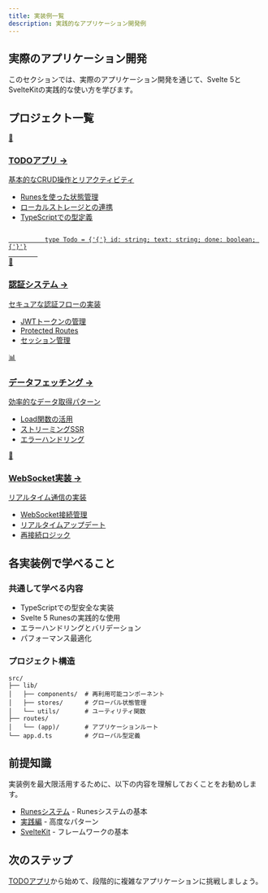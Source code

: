 ```yaml
---
title: 実装例一覧
description: 実践的なアプリケーション開発例
---
```


<script>
  import { base } from '$app/paths';
</script>

## 実際のアプリケーション開発

このセクションでは、実際のアプリケーション開発を通じて、Svelte 5とSvelteKitの実践的な使い方を学びます。

## プロジェクト一覧

<div class="grid grid-cols-1 md:grid-cols-2 gap-4 my-8 auto-rows-[1fr]">
  <a href="{base}/examples/todo-app/" class="flex no-underline group h-full">
    <div class="p-4 border border-gray-2 dark:border-gray-7 rounded-lg shadow-md hover:shadow-lg hover:border-pink-400 dark:hover:border-pink-400 transition-all cursor-pointer flex flex-col w-full">
      <div class="text-3xl mb-2">📝</div>
      <h3 class="font-bold text-lg mb-2 text-pink-600 dark:text-pink-400 group-hover:text-pink-700 dark:group-hover:text-pink-300 transition-colors">
        TODOアプリ
        <span class="inline-block ml-1 text-xs opacity-60">→</span>
      </h3>
      <p class="text-sm mb-3 text-gray-7 dark:text-gray-3">基本的なCRUD操作とリアクティビティ</p>
      <ul class="text-sm text-gray-6 dark:text-gray-4 space-y-1 flex-grow">
        <li>Runesを使った状態管理</li>
        <li>ローカルストレージとの連携</li>
        <li>TypeScriptでの型定義</li>
      </ul>
      <div class="mt-3 p-2 bg-gray-1 dark:bg-gray-8 rounded">
        <code class="text-xs">
          type Todo = {'{'} id: string; text: string; done: boolean; {'}'}
        </code>
      </div>
    </div>
  </a>
  
  <a href="{base}/examples/auth-system/" class="flex no-underline group h-full">
    <div class="p-4 border border-gray-2 dark:border-gray-7 rounded-lg shadow-md hover:shadow-lg hover:border-pink-400 dark:hover:border-pink-400 transition-all cursor-pointer flex flex-col w-full">
      <div class="text-3xl mb-2">🔐</div>
      <h3 class="font-bold text-lg mb-2 text-pink-600 dark:text-pink-400 group-hover:text-pink-700 dark:group-hover:text-pink-300 transition-colors">
        認証システム
        <span class="inline-block ml-1 text-xs opacity-60">→</span>
      </h3>
      <p class="text-sm mb-3 text-gray-7 dark:text-gray-3">セキュアな認証フローの実装</p>
      <ul class="text-sm text-gray-6 dark:text-gray-4 space-y-1 flex-grow">
        <li>JWTトークンの管理</li>
        <li>Protected Routes</li>
        <li>セッション管理</li>
      </ul>
    </div>
  </a>
  
  <a href="{base}/examples/data-fetching/" class="flex no-underline group h-full">
    <div class="p-4 border border-gray-2 dark:border-gray-7 rounded-lg shadow-md hover:shadow-lg hover:border-pink-400 dark:hover:border-pink-400 transition-all cursor-pointer flex flex-col w-full">
      <div class="text-3xl mb-2">📊</div>
      <h3 class="font-bold text-lg mb-2 text-pink-600 dark:text-pink-400 group-hover:text-pink-700 dark:group-hover:text-pink-300 transition-colors">
        データフェッチング
        <span class="inline-block ml-1 text-xs opacity-60">→</span>
      </h3>
      <p class="text-sm mb-3 text-gray-7 dark:text-gray-3">効率的なデータ取得パターン</p>
      <ul class="text-sm text-gray-6 dark:text-gray-4 space-y-1 flex-grow">
        <li>Load関数の活用</li>
        <li>ストリーミングSSR</li>
        <li>エラーハンドリング</li>
      </ul>
    </div>
  </a>
  
  <a href="{base}/examples/websocket/" class="flex no-underline group h-full">
    <div class="p-4 border border-gray-2 dark:border-gray-7 rounded-lg shadow-md hover:shadow-lg hover:border-pink-400 dark:hover:border-pink-400 transition-all cursor-pointer flex flex-col w-full">
      <div class="text-3xl mb-2">🔌</div>
      <h3 class="font-bold text-lg mb-2 text-pink-600 dark:text-pink-400 group-hover:text-pink-700 dark:group-hover:text-pink-300 transition-colors">
        WebSocket実装
        <span class="inline-block ml-1 text-xs opacity-60">→</span>
      </h3>
      <p class="text-sm mb-3 text-gray-7 dark:text-gray-3">リアルタイム通信の実装</p>
      <ul class="text-sm text-gray-6 dark:text-gray-4 space-y-1 flex-grow">
        <li>WebSocket接続管理</li>
        <li>リアルタイムアップデート</li>
        <li>再接続ロジック</li>
      </ul>
    </div>
  </a>
</div>

## 各実装例で学べること

### 共通して学べる内容

- TypeScriptでの型安全な実装
- Svelte 5 Runesの実践的な使用
- エラーハンドリングとバリデーション
- パフォーマンス最適化

### プロジェクト構造

```
src/
├── lib/
│   ├── components/  # 再利用可能コンポーネント
│   ├── stores/      # グローバル状態管理
│   └── utils/       # ユーティリティ関数
├── routes/
│   └── (app)/       # アプリケーションルート
└── app.d.ts         # グローバル型定義
```

## 前提知識

実装例を最大限活用するために、以下の内容を理解しておくことをお勧めします。

- <a href="{base}/runes/" class="text-pink-600 dark:text-pink-400 hover:text-pink-700 dark:hover:text-pink-300 underline decoration-pink-300 dark:decoration-pink-600 decoration-2 underline-offset-2 transition-colors">Runesシステム</a> - Runesシステムの基本
- <a href="{base}/advanced/" class="text-pink-600 dark:text-pink-400 hover:text-pink-700 dark:hover:text-pink-300 underline decoration-pink-300 dark:decoration-pink-600 decoration-2 underline-offset-2 transition-colors">実践編</a> - 高度なパターン
- <a href="{base}/sveltekit/" class="text-pink-600 dark:text-pink-400 hover:text-pink-700 dark:hover:text-pink-300 underline decoration-pink-300 dark:decoration-pink-600 decoration-2 underline-offset-2 transition-colors">SvelteKit</a> - フレームワークの基本

## 次のステップ

<a href="{base}/examples/todo-app/" class="text-pink-600 dark:text-pink-400 hover:text-pink-700 dark:hover:text-pink-300 underline decoration-pink-300 dark:decoration-pink-600 decoration-2 underline-offset-2 transition-colors">TODOアプリ</a>から始めて、段階的に複雑なアプリケーションに挑戦しましょう。